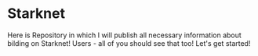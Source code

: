 # Starknet
Here is Repository in which I will publish all necessary information about bilding on Starknet! Users - all of you should see that too! Let's get started!
